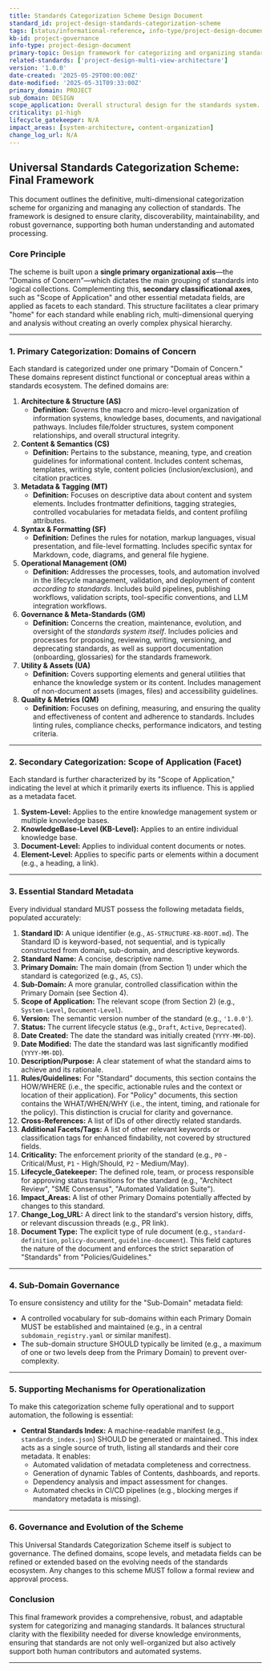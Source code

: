 ```yaml
---
title: Standards Categorization Scheme Design Document
standard_id: project-design-standards-categorization-scheme
tags: [status/informational-reference, info-type/project-design-document, topic/project-architecture]
kb-id: project-governance
info-type: project-design-document
primary-topic: Design framework for categorizing and organizing standards within the knowledge base system.
related-standards: ['project-design-multi-view-architecture']
version: '1.0.0'
date-created: '2025-05-29T00:00:00Z'
date-modified: '2025-05-31T09:33:00Z'
primary_domain: PROJECT
sub_domain: DESIGN
scope_application: Overall structural design for the standards system.
criticality: p1-high
lifecycle_gatekeeper: N/A
impact_areas: [system-architecture, content-organization]
change_log_url: N/A
---
```


## Universal Standards Categorization Scheme: Final Framework

This document outlines the definitive, multi-dimensional categorization scheme for organizing and managing any collection of standards. The framework is designed to ensure clarity, discoverability, maintainability, and robust governance, supporting both human understanding and automated processing.

### Core Principle

The scheme is built upon a **single primary organizational axis**—the "Domains of Concern"—which dictates the main grouping of standards into logical collections. Complementing this, **secondary classificational axes**, such as "Scope of Application" and other essential metadata fields, are applied as facets to each standard. This structure facilitates a clear primary "home" for each standard while enabling rich, multi-dimensional querying and analysis without creating an overly complex physical hierarchy.

---

### 1. Primary Categorization: Domains of Concern

Each standard is categorized under one primary "Domain of Concern." These domains represent distinct functional or conceptual areas within a standards ecosystem. The defined domains are:

1.  **Architecture & Structure (AS)**
    *   **Definition:** Governs the macro and micro-level organization of information systems, knowledge bases, documents, and navigational pathways. Includes file/folder structures, system component relationships, and overall structural integrity.
2.  **Content & Semantics (CS)**
    *   **Definition:** Pertains to the substance, meaning, type, and creation guidelines for informational content. Includes content schemas, templates, writing style, content policies (inclusion/exclusion), and citation practices.
3.  **Metadata & Tagging (MT)**
    *   **Definition:** Focuses on descriptive data about content and system elements. Includes frontmatter definitions, tagging strategies, controlled vocabularies for metadata fields, and content profiling attributes.
4.  **Syntax & Formatting (SF)**
    *   **Definition:** Defines the rules for notation, markup languages, visual presentation, and file-level formatting. Includes specific syntax for Markdown, code, diagrams, and general file hygiene.
5.  **Operational Management (OM)**
    *   **Definition:** Addresses the processes, tools, and automation involved in the lifecycle management, validation, and deployment of content *according to standards*. Includes build pipelines, publishing workflows, validation scripts, tool-specific conventions, and LLM integration workflows.
6.  **Governance & Meta-Standards (GM)**
    *   **Definition:** Concerns the creation, maintenance, evolution, and oversight of the *standards system itself*. Includes policies and processes for proposing, reviewing, writing, versioning, and deprecating standards, as well as support documentation (onboarding, glossaries) for the standards framework.
7.  **Utility & Assets (UA)**
    *   **Definition:** Covers supporting elements and general utilities that enhance the knowledge system or its content. Includes management of non-document assets (images, files) and accessibility guidelines.
8.  **Quality & Metrics (QM)**
    *   **Definition:** Focuses on defining, measuring, and ensuring the quality and effectiveness of content and adherence to standards. Includes linting rules, compliance checks, performance indicators, and testing criteria.

---

### 2. Secondary Categorization: Scope of Application (Facet)

Each standard is further characterized by its "Scope of Application," indicating the level at which it primarily exerts its influence. This is applied as a metadata facet.

1.  **System-Level:** Applies to the entire knowledge management system or multiple knowledge bases.
2.  **KnowledgeBase-Level (KB-Level):** Applies to an entire individual knowledge base.
3.  **Document-Level:** Applies to individual content documents or notes.
4.  **Element-Level:** Applies to specific parts or elements within a document (e.g., a heading, a link).

---

### 3. Essential Standard Metadata

Every individual standard MUST possess the following metadata fields, populated accurately:

1.  **Standard ID:** A unique identifier (e.g., `AS-STRUCTURE-KB-ROOT.md`). The Standard ID is keyword-based, not sequential, and is typically constructed from domain, sub-domain, and descriptive keywords.
2.  **Standard Name:** A concise, descriptive name.
3.  **Primary Domain:** The main domain (from Section 1) under which the standard is categorized (e.g., `AS`, `CS`).
4.  **Sub-Domain:** A more granular, controlled classification within the Primary Domain (see Section 4).
5.  **Scope of Application:** The relevant scope (from Section 2) (e.g., `System-Level`, `Document-Level`).
6.  **Version:** The semantic version number of the standard (e.g., `'1.0.0'`).
7.  **Status:** The current lifecycle status (e.g., `Draft`, `Active`, `Deprecated`).
8.  **Date Created:** The date the standard was initially created (`YYYY-MM-DD`).
9.  **Date Modified:** The date the standard was last significantly modified (`YYYY-MM-DD`).
10. **Description/Purpose:** A clear statement of what the standard aims to achieve and its rationale.
11. **Rules/Guidelines:** For "Standard" documents, this section contains the HOW/WHERE (i.e., the specific, actionable rules and the context or location of their application). For "Policy" documents, this section contains the WHAT/WHEN/WHY (i.e., the intent, timing, and rationale for the policy). This distinction is crucial for clarity and governance.
12. **Cross-References:** A list of IDs of other directly related standards.
13. **Additional Facets/Tags:** A list of other relevant keywords or classification tags for enhanced findability, not covered by structured fields.
14. **Criticality:** The enforcement priority of the standard (e.g., `P0` - Critical/Must, `P1` - High/Should, `P2` - Medium/May).
15. **Lifecycle_Gatekeeper:** The defined role, team, or process responsible for approving status transitions for the standard (e.g., "Architect Review", "SME Consensus", "Automated Validation Suite").
16. **Impact_Areas:** A list of other Primary Domains potentially affected by changes to this standard.
17. **Change_Log_URL:** A direct link to the standard's version history, diffs, or relevant discussion threads (e.g., PR link).
18. **Document Type:** The explicit type of rule document (e.g., `standard-definition`, `policy-document`, `guideline-document`). This field captures the nature of the document and enforces the strict separation of "Standards" from "Policies/Guidelines."

---

### 4. Sub-Domain Governance

To ensure consistency and utility for the "Sub-Domain" metadata field:

*   A controlled vocabulary for sub-domains within each Primary Domain MUST be established and maintained (e.g., in a central `subdomain_registry.yaml` or similar manifest).
*   The sub-domain structure SHOULD typically be limited (e.g., a maximum of one or two levels deep from the Primary Domain) to prevent over-complexity.

---

### 5. Supporting Mechanisms for Operationalization

To make this categorization scheme fully operational and to support automation, the following is essential:

*   **Central Standards Index:** A machine-readable manifest (e.g., `standards_index.json`) SHOULD be generated or maintained. This index acts as a single source of truth, listing all standards and their core metadata. It enables:
    *   Automated validation of metadata completeness and correctness.
    *   Generation of dynamic Tables of Contents, dashboards, and reports.
    *   Dependency analysis and impact assessment for changes.
    *   Automated checks in CI/CD pipelines (e.g., blocking merges if mandatory metadata is missing).

---

### 6. Governance and Evolution of the Scheme

This Universal Standards Categorization Scheme itself is subject to governance. The defined domains, scope levels, and metadata fields can be refined or extended based on the evolving needs of the standards ecosystem. Any changes to this scheme MUST follow a formal review and approval process.

### Conclusion

This final framework provides a comprehensive, robust, and adaptable system for categorizing and managing standards. It balances structural clarity with the flexibility needed for diverse knowledge environments, ensuring that standards are not only well-organized but also actively support both human contributors and automated systems.

---
